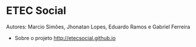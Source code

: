# ETEC Social

Autores:
Marcio Simões, Jhonatan Lopes, Eduardo Ramos e Gabriel Ferreira

- Sobre o projeto
http://etecsocial.github.io
